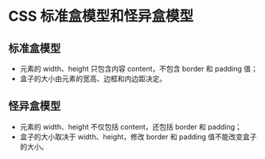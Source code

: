 # CSS 标准盒模型和怪异盒模型

## 标准盒模型

- 元素的 width、height 只包含内容 content，不包含 border 和 padding 值；
- 盒子的大小由元素的宽高、边框和内边距决定。

## 怪异盒模型

- 元素的 width、height 不仅包括 content，还包括 border 和 padding；
- 盒子的大小取决于 width、height，修改 border 和 padding 值不能改变盒子的大小。
